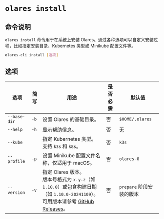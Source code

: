 # `olares install`

## 命令说明
`olares install` 命令用于在系统上安装 Olares。通过各种选项可以自定义安装过程，比如指定安装目录、Kubernetes 类型或 Minikube 配置文件等。

```bash
olares-cli install [选项]
```

## 选项

| 选项        | 简写   | 用途                                                                                                                                                 | 是否必需 | 默认值                 |
|-------------|------|------------------------------------------------------------------------------------------------------------------------------------------------------|----------|------------------------|
| `--base-dir`| `-b` | 设置 Olares 的基础目录。                                                                                                                               | 否       | `$HOME/.olares`          |
| `--help`    | `-h` | 显示帮助信息。                                                                                                                                         | 否       | 无                     |
| `--kube`    |      | 指定 Kubernetes 类型。<br>支持 `k3s` 和 `k8s`。                                                                                                         | 否       | `k3s`                  |
| `--profile` | `-p` | 设置 Minikube 配置文件名称，仅适用于 macOS。                                                                                                               | 否       | `olares-0`             |
| `--version` | `-v` | 指定 Olares 版本。<br>版本号格式为 `x.y.z`（如 `1.10.0`）或包含构建日期（如 `1.10.0-20241109`）。<br> 可用版本请参考 [GitHub Releases](https://github.com/beclab/Olares/releases)。 | 否       | `prepare` 阶段安装的版本 |
